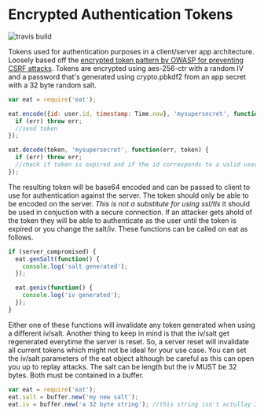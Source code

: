 Encrypted Authentication Tokens
======================
![travis build](https://travis-ci.org/toastynerd/eat.svg?branch=master)

Tokens used for authentication purposes in a client/server app architecture.
Loosely based off the [encrypted token pattern by OWASP for preventing CSRF attacks](https://www.owasp.org/index.php/Cross-Site_Request_Forgery_(CSRF)_Prevention_Cheat_Sheet).
Tokens are encrypted using aes-256-ctr with a random IV and a password that's generated
using crypto.pbkdf2 from an app secret with a 32 byte random salt.

```javascript
var eat = require('eat');

eat.encode({id: user.id, timestamp: Time.now}, 'mysupersecret', function(err, token) {
  if (err) throw err;
  //send token
});

eat.decode(token, 'mysupersecret', function(err, token) {
  if (err) throw err;
  //check if token is expired and if the id corresponds to a valid user
});
```

The resulting token will be base64 encoded and can be passed to client to use for
authentication against the server. The token should only be able to be encoded on the
server. *This is not a substitute for using ssl/tls* it should be used in conjuction
with a secure connection. If an attacker gets ahold of the token they will be able
to authenticate as the user until the token is expired or you change the salt/iv.
These functions can be called on eat as follows.

```javascript
if (server_compromised) {
  eat.genSalt(function() {
    console.log('salt generated');
  });

  eat.geniv(function() {
    console.log('iv generated');
  });
}
```
Either one of these functions will invalidate any token generated when
using a different iv/salt. Another thing to keep in mind is that the
iv/salt get regenerated everytime the server is reset. So, a server
reset will invalidate all current tokens which might not be ideal for
your use case. You can set the iv/salt parameters of the eat object
although be careful as this can open you up to replay attacks. The salt
can be length but the iv MUST be 32 bytes. Both must be contained in a buffer.
```javascript
var eat = require('eat');
eat.salt = buffer.new('my new salt');
eat.iv = buffer.new('a 32 byte string'); //this string isn't actullay 32 bytes
```
